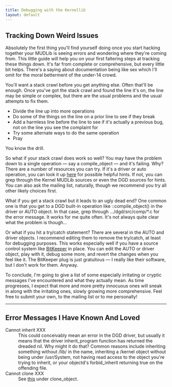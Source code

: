 ```yaml
---
title: Debugging with the Kernellib
layout: default
---
```


## Tracking Down Weird Issues

Absolutely the first thing you'll find yourself doing once you
start hacking together your MUDLib is seeing errors and wondering
where they're coming from. This little guide will help you on your
first faltering steps at tracking these things down. It's far from
complete or comprehensive, but every little bit helps. There's a
saying about documentation being like sex which I'll omit for the
moral betterment of the under-14 crowd.

You'll want a stack crawl before you get anything else. Often
that'll be enough. Once you've got the stack crawl and found the
line it's on, the line may be simple or complex, but there are the
usual problems and the usual attempts to fix them.

<ul>
  <li>Divide the line up into more operations</li>

  <li>Do some of the things on the line on a prior line to see if
  they break</li>

  <li>Add a harmless line before the line to see if it's actually a
  previous bug, not on the line you see the complaint for</li>

  <li>Try some alternate ways to do the same operation</li>

  <li>Pray</li>
</ul>

You know the drill.

So what if your stack crawl does work so well? You may have the
problem down to a single operation &mdash; say a compile_object
&mdash; and it's failing. Why? There are a number of resources you
can try. If it's a driver or auto operation, you can look it up
[here](./Auto_API.md) for possible helpful hints. If
not, you can grep through the Kernel MUDLib sources or even the DGD
sources for hints. You can also ask the mailing list, naturally,
though we recommend you try all other likely choices first.

What if you get a stack crawl but it leads to an ugly dead end?
One common one is that you get to a DGD built-in operation like
::compile_object() in the driver or AUTO object. In that case, grep
through .../dgd/src/comp/*.c for the error message. It works for me
quite often. It's not always quite clear what the problem is
though...

Or what if you hit a try/catch statement? There are several in
the AUTO and driver objects. I recommend editing them to remove the
try/catch, at least for debugging purposes. This works especially
well if you have a source control system like <a href=
"http://www.bitkeeper.com">BitKeeper</a> in place. You can edit the
AUTO or driver object, play with it, debug some more, and revert
the changes when you feel like it. The BitKeeper plug is just
gratuitous &mdash; I really like their software, but I don't work
for them. Anyway.

To conclude, I'm going to give a list of some especially
irritating or cryptic messages I've encountered and what they
actually mean. As time progresses, I expect that more and more
pretty innocuous ones will sneak in along with the irritating ones,
slowly growing more comprehensive. Feel free to submit your own, to
the mailing list or to me personally!

<hr>

## Error Messages I Have Known And Loved

<dl>
  <dt>Cannot inherit XXX</dt>

  <dd>This could conceivably mean an error in the DGD driver, but
  usually it means that the driver inherit_program function has
  returned the dreaded nil. Why might it do that? Common reasons
  include inheriting something without /lib/ in the name,
  inheriting a /kernel object without being under /usr/System, not
  having read access to the object you're trying to inherit, or
  your objectd's forbid_inherit returning true on the offending
  file.</dd>

  <dt>Cannot clone XXX</dt>

  <dd>See <a href="Auto_API.html">this</a> under clone_object.</dd>
</dl>

